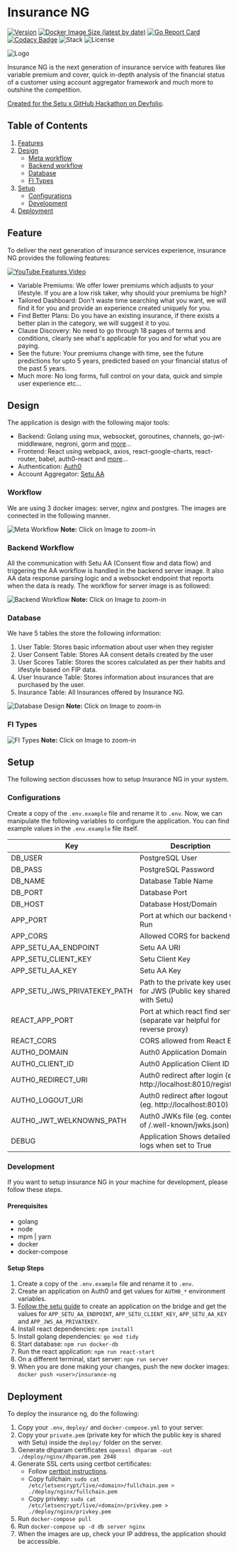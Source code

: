 # Insurance NG

[![Version](https://img.shields.io/github/tag/atb00ker/insurance-ng)](https://github.com/atb00ker/insurance-ng/releases/latest)
[![Docker Image Size (latest by date)](https://img.shields.io/docker/image-size/atb00ker/insurance-ng)](https://hub.docker.com/repository/docker/atb00ker/insurance-ng)
[![Go Report Card](https://goreportcard.com/badge/github.com/atb00ker/insurance-ng)](https://goreportcard.com/report/github.com/atb00ker/insurance-ng)
[![Codacy Badge](https://app.codacy.com/project/badge/Grade/3adff45196e3440899b35b02a576a3dc)](https://www.codacy.com?utm_source=github.com&utm_medium=referral&utm_content=atb00ker/insurance-ng&utm_campaign=Badge_Grade)
![Stack](https://img.shields.io/static/v1?label=stack&message=golang-react&color=green)
![License](https://img.shields.io/github/license/atb00ker/insurance-ng)

<img src="./docs/complete-logo-docs.jpg" alt="Logo" />

Insurance NG is the next generation of insurance service with features like variable premium and cover, quick in-depth analysis of the financial status of a customer using account aggregator framework and much more to outshine the competition.

[Created for the Setu x GitHub Hackathon on Devfolio](https://free-your-data.devfolio.co/).

## Table of Contents

1. [Features](#feature)
2. [Design](#design)
   - [Meta workflow](#workflow)
   - [Backend workflow](#backend-workflow)
   - [Database](#database)
   - [FI Types](#fi-types)
3. [Setup](#setup)
   - [Configurations](#configurations)
   - [Development](#configurations)
4. [Deployment](#deployment)

## Feature

To deliver the next generation of insurance services experience, insurance NG provides the following features:

[![YouTube Features Video](./docs/youtube-features-video.png)](https://www.youtube.com/watch?v=WQT03VS6VX8)

- Variable Premiums: We offer lower premiums which adjusts to your lifestyle. If you are a low risk taker, why should your premiums be high?
- Tailored Dashboard: Don't waste time searching what you want, we will find it for you and provide an experience created uniquely for you.
- Find Better Plans: Do you have an existing insurance, if there exists a better plan in the category, we will suggest it to you.
- Clause Discovery: No need to go through 18 pages of terms and conditions, clearly see what's applicable for you and for what you are paying.
- See the future: Your premiums change with time, see the future predictions for upto 5 years, predicted based on your financial status of the past 5 years.
- Much more: No long forms, full control on your data, quick and simple user experience etc...

## Design

The application is design with the following major tools:

- Backend: Golang using mux, websocket, goroutines, channels, go-jwt-middleware, negroni, gorm and [more](./go.mod)...
- Frontend: React using webpack, axios, react-google-charts, react-router, babel, auth0-react and [more](./package.json)...
- Authentication: [Auth0](https://auth0.com/)
- Account Aggregator: [Setu AA](https://docs.setu.co/data/account-aggregator)

### Workflow

We are using 3 docker images: server, nginx and postgres.
The images are connected in the following manner.

![Meta Workflow](./docs/meta-workflow.jpg)
**Note:** Click on Image to zoom-in

### Backend Workflow

All the communication with Setu AA (Consent flow and data flow) and triggering the AA workflow is handled in the backend server image.
It also AA data response parsing logic and a websocket endpoint that reports when the data is ready.
The workflow for server image is as followed:

![Backend Workflow](./docs/backend-workflow.jpg)
**Note:** Click on Image to zoom-in

### Database

We have 5 tables the store the following information:

1. User Table: Stores basic information about user when they register
2. User Consent Table: Stores AA consent details created by the user
3. User Scores Table: Stores the scores calculated as per their habits and lifestyle based on FIP data.
4. User Insurance Table: Stores information about insurances that are purchased by the user.
5. Insurance Table: All Insurances offered by Insurance NG.

![Database Design](./docs/complete-database-design.jpg)
**Note:** Click on Image to zoom-in

### FI Types

![FI Types](./docs/fi-types-used.png)
**Note:** Click on Image to zoom-in

## Setup

The following section discusses how to setup Insurance NG in your system.

### Configurations

Create a copy of the `.env.example` file and rename it to `.env`.
Now, we can manipulate the following variables to configure the application.
You can find example values in the `.env.example` file itself.

| Key                          | Description                                                              |
| ---------------------------- | ------------------------------------------------------------------------ |
| DB_USER                      | PostgreSQL User                                                          |
| DB_PASS                      | PostgreSQL Password                                                      |
| DB_NAME                      | Database Table Name                                                      |
| DB_PORT                      | Database Port                                                            |
| DB_HOST                      | Database Host/Domain                                                     |
| APP_PORT                     | Port at which our backend will Run                                       |
| APP_CORS                     | Allowed CORS for backend                                                 |
| APP_SETU_AA_ENDPOINT         | Setu AA URI                                                              |
| APP_SETU_CLIENT_KEY          | Setu Client Key                                                          |
| APP_SETU_AA_KEY              | Setu AA Key                                                              |
| APP_SETU_JWS_PRIVATEKEY_PATH | Path to the private key used for JWS (Public key shared with Setu)       |
| REACT_APP_PORT               | Port at which react find server (separate var helpful for reverse proxy) |
| REACT_CORS                   | CORS allowed from React End                                              |
| AUTH0_DOMAIN                 | Auth0 Application Domain                                                 |
| AUTH0_CLIENT_ID              | Auth0 Application Client ID                                              |
| AUTH0_REDIRECT_URI           | Auth0 redirect after login (eg. http://localhost:8010/register)          |
| AUTH0_LOGOUT_URI             | Auth0 redirect after logout (eg. http://localhost:8010)                  |
| AUTH0_JWT_WELKNOWNS_PATH     | Auth0 JWKs file (eg. content of <your-domain>/.well-known/jwks.json)     |
| DEBUG                        | Application Shows detailed logs when set to True                         |

### Development

If you want to setup insurance NG in your machine for development, please follow
these steps.

#### Prerequisites

- golang
- node
- mpm | yarn
- docker
- docker-compose

#### Setup Steps

1. Create a copy of the `.env.example` file and rename it to `.env`.
2. Create an application on Auth0 and get values for `AUTH0_*` environment variables.
3. [Follow the setu guide](https://docs.setu.co/data/account-aggregator/bridge-integration) to create an application on the bridge and get the values for `APP_SETU_AA_ENDPOINT`, `APP_SETU_CLIENT_KEY`, `APP_SETU_AA_KEY` and `APP_JWS_AA_PRIVATEKEY`.
4. Install react dependencies: `npm install`
5. Install golang dependencies: `go mod tidy`
6. Start database: `npm run docker-db`
7. Run the react application: `npm run react-start`
8. On a different terminal, start server: `npm run server`
9. When you are done making your changes, push the new docker images: `docker push <user>/insurance-ng`

## Deployment

To deploy the insurance ng, do the following:

1. Copy your `.env`, `deploy/` and `docker-compose.yml` to your server.
2. Copy your `private.pem` (private key for which the public key is shared with Setu) inside the `deploy/` folder on the server.
3. Generate dhparam certificates `openssl dhparam -out ./deploy/nginx/dhparam.pem 2048`
4. Generate SSL certs using certbot certificates:
   - Follow [certbot instructions](https://certbot.eff.org/instructions).
   - Copy fullchain: `sudo cat /etc/letsencrypt/live/<domain>/fullchain.pem > ./deploy/nginx/fullchain.pem`
   - Copy privkey: `sudo cat /etc/letsencrypt/live/<domain>/privkey.pem > ./deploy/nginx/privkey.pem`
5. Run `docker-compose pull`
6. Run `docker-compose up -d db server nginx`
7. When the images are up, check your IP address, the application should be accessible.
